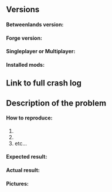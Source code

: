 <!--
If you want to write a suggestion you can remove and ignore this template.
Before you start writing a bug report, please read up on the common issues on the main page and how to create a proper bug report.
Once you have done that can use this template to write your bug report.
-->

## Versions
#### Betweenlands version:
<!-- Add the Betweenlands version you are using below -->


#### Forge version:
<!-- Add the Forge version you are using below -->


#### Singleplayer or Multiplayer:
<!-- Whether the problem happens in Singleplayer or Multiplayer, and if it happens in Multiplayer also include which server is used (Vanilla, Thermos, Sponge etc.) -->


#### Installed mods:
<!-- Include a list of *all* mods you have installed (if it's a big list please upload a text file containing the list somewhere and then add the link below). 
Additionally if you are using a public mod pack include a link to that mod pack so that we can try to reproduce the problem ourselves. -->


## Link to full crash log
<!-- If the problem isn't about a crash you can remove or ignore this section. 
Please do not directly copy&paste the crash log here, but instead upload it somewhere and then add the link below. You could for example use https://gist.github.com/ to upload your log. -->



## Description of the problem
#### How to reproduce:
<!-- Describe the steps to reproduce the problem -->

1.
2.
3. etc...


#### Expected result:
<!-- Describe what you expected to happen -->


#### Actual result:
<!-- Describe what actually happened -->


#### Pictures:
<!-- If you want to include pictures you can upload them somewhere and then include them by adding "![](http://your-picture-link-goes-here.jpg)" below -->

